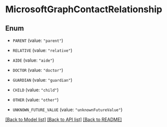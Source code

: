 # MicrosoftGraphContactRelationship

## Enum


* `PARENT` (value: `"parent"`)

* `RELATIVE` (value: `"relative"`)

* `AIDE` (value: `"aide"`)

* `DOCTOR` (value: `"doctor"`)

* `GUARDIAN` (value: `"guardian"`)

* `CHILD` (value: `"child"`)

* `OTHER` (value: `"other"`)

* `UNKNOWN_FUTURE_VALUE` (value: `"unknownFutureValue"`)


[[Back to Model list]](../README.md#documentation-for-models) [[Back to API list]](../README.md#documentation-for-api-endpoints) [[Back to README]](../README.md)


